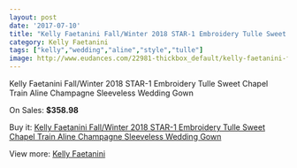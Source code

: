 ```yaml
---
layout: post
date: '2017-07-10'
title: "Kelly Faetanini Fall/Winter 2018 STAR-1 Embroidery Tulle Sweet Chapel Train Aline Champagne Sleeveless Wedding Gown"
category: Kelly Faetanini
tags: ["kelly","wedding","aline","style","tulle"]
image: http://www.eudances.com/22981-thickbox_default/kelly-faetanini-fall-winter-2018-star-1-embroidery-tulle-sweet-chapel-train-aline-champagne-sleeveless-wedding-gown.jpg
---
```

Kelly Faetanini Fall/Winter 2018 STAR-1 Embroidery Tulle Sweet Chapel Train Aline Champagne Sleeveless Wedding Gown

On Sales: **$358.98**
<a href="https://www.eudances.com/en/kelly-faetanini/7345-kelly-faetanini-fall-winter-2018-star-1-embroidery-tulle-sweet-chapel-train-aline-champagne-sleeveless-wedding-gown.html"><amp-img layout="responsive" width="600" height="600" src="//www.eudances.com/22981-thickbox_default/kelly-faetanini-fall-winter-2018-star-1-embroidery-tulle-sweet-chapel-train-aline-champagne-sleeveless-wedding-gown.jpg" alt="Kelly Faetanini Fall/Winter 2018 STAR-1 Embroidery Tulle Sweet Chapel Train Aline Champagne Sleeveless Wedding Gown 0" /></a>
<a href="https://www.eudances.com/en/kelly-faetanini/7345-kelly-faetanini-fall-winter-2018-star-1-embroidery-tulle-sweet-chapel-train-aline-champagne-sleeveless-wedding-gown.html"><amp-img layout="responsive" width="600" height="600" src="//www.eudances.com/22983-thickbox_default/kelly-faetanini-fall-winter-2018-star-1-embroidery-tulle-sweet-chapel-train-aline-champagne-sleeveless-wedding-gown.jpg" alt="Kelly Faetanini Fall/Winter 2018 STAR-1 Embroidery Tulle Sweet Chapel Train Aline Champagne Sleeveless Wedding Gown 1" /></a>
<a href="https://www.eudances.com/en/kelly-faetanini/7345-kelly-faetanini-fall-winter-2018-star-1-embroidery-tulle-sweet-chapel-train-aline-champagne-sleeveless-wedding-gown.html"><amp-img layout="responsive" width="600" height="600" src="//www.eudances.com/22982-thickbox_default/kelly-faetanini-fall-winter-2018-star-1-embroidery-tulle-sweet-chapel-train-aline-champagne-sleeveless-wedding-gown.jpg" alt="Kelly Faetanini Fall/Winter 2018 STAR-1 Embroidery Tulle Sweet Chapel Train Aline Champagne Sleeveless Wedding Gown 2" /></a>

Buy it: [Kelly Faetanini Fall/Winter 2018 STAR-1 Embroidery Tulle Sweet Chapel Train Aline Champagne Sleeveless Wedding Gown](https://www.eudances.com/en/kelly-faetanini/7345-kelly-faetanini-fall-winter-2018-star-1-embroidery-tulle-sweet-chapel-train-aline-champagne-sleeveless-wedding-gown.html "Kelly Faetanini Fall/Winter 2018 STAR-1 Embroidery Tulle Sweet Chapel Train Aline Champagne Sleeveless Wedding Gown")

View more: [Kelly Faetanini](https://www.eudances.com/en/114-kelly-faetanini "Kelly Faetanini")